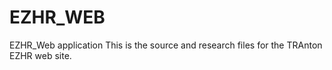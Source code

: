 
# EZHR_WEB
EZHR_Web application
This is the source and research files for the TRAnton EZHR web site.

